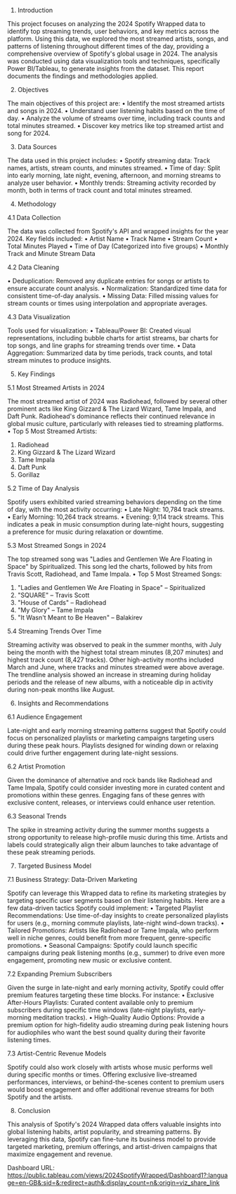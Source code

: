 1. Introduction

This project focuses on analyzing the 2024 Spotify Wrapped data to identify top streaming trends, user behaviors, and key metrics across the platform. Using this data, we explored the most streamed artists, songs, and patterns of listening throughout different times of the day, providing a comprehensive overview of Spotify's global usage in 2024.
The analysis was conducted using data visualization tools and techniques, specifically Power BI/Tableau, to generate insights from the dataset. This report documents the findings and methodologies applied.

2. Objectives

The main objectives of this project are:
•	Identify the most streamed artists and songs in 2024.
•	Understand user listening habits based on the time of day.
•	Analyze the volume of streams over time, including track counts and total minutes streamed.
•	Discover key metrics like top streamed artist and song for 2024.

3. Data Sources

The data used in this project includes:
•	Spotify streaming data: Track names, artists, stream counts, and minutes streamed.
•	Time of day: Split into early morning, late night, evening, afternoon, and morning streams to analyze user behavior.
•	Monthly trends: Streaming activity recorded by month, both in terms of track count and total minutes streamed.

4. Methodology

4.1 Data Collection

The data was collected from Spotify's API and wrapped insights for the year 2024. Key fields included:
•	Artist Name
•	Track Name
•	Stream Count
•	Total Minutes Played
•	Time of Day (Categorized into five groups)
•	Monthly Track and Minute Stream Data

4.2 Data Cleaning

•	Deduplication: Removed any duplicate entries for songs or artists to ensure accurate count analysis.
•	Normalization: Standardized time data for consistent time-of-day analysis.
•	Missing Data: Filled missing values for stream counts or times using interpolation and appropriate averages.

4.3 Data Visualization

Tools used for visualization:
•	Tableau/Power BI: Created visual representations, including bubble charts for artist streams, bar charts for top songs, and line graphs for streaming trends over time.
•	Data Aggregation: Summarized data by time periods, track counts, and total stream minutes to produce insights.

5. Key Findings

5.1 Most Streamed Artists in 2024

The most streamed artist of 2024 was Radiohead, followed by several other prominent acts like King Gizzard & The Lizard Wizard, Tame Impala, and Daft Punk. Radiohead's dominance reflects their continued relevance in global music culture, particularly with releases tied to streaming platforms.
•	Top 5 Most Streamed Artists:
1.	Radiohead
2.	King Gizzard & The Lizard Wizard
3.	Tame Impala
4.	Daft Punk
5.	Gorillaz

5.2 Time of Day Analysis

Spotify users exhibited varied streaming behaviors depending on the time of day, with the most activity occurring:
•	Late Night: 10,784 track streams.
•	Early Morning: 10,264 track streams.
•	Evening: 9,114 track streams.
This indicates a peak in music consumption during late-night hours, suggesting a preference for music during relaxation or downtime.

5.3 Most Streamed Songs in 2024

The top streamed song was "Ladies and Gentlemen We Are Floating in Space" by Spiritualized. This song led the charts, followed by hits from Travis Scott, Radiohead, and Tame Impala.
•	Top 5 Most Streamed Songs:
1.	"Ladies and Gentlemen We Are Floating in Space" – Spiritualized
2.	"SQUARE" – Travis Scott
3.	"House of Cards" – Radiohead
4.	"My Glory" – Tame Impala
5.	"It Wasn't Meant to Be Heaven" – Balakirev

5.4 Streaming Trends Over Time

Streaming activity was observed to peak in the summer months, with July being the month with the highest total stream minutes (8,207 minutes) and highest track count (8,427 tracks). Other high-activity months included March and June, where tracks and minutes streamed were above average.
The trendline analysis showed an increase in streaming during holiday periods and the release of new albums, with a noticeable dip in activity during non-peak months like August.

6. Insights and Recommendations

6.1 Audience Engagement

Late-night and early morning streaming patterns suggest that Spotify could focus on personalized playlists or marketing campaigns targeting users during these peak hours. Playlists designed for winding down or relaxing could drive further engagement during late-night sessions.

6.2 Artist Promotion

Given the dominance of alternative and rock bands like Radiohead and Tame Impala, Spotify could consider investing more in curated content and promotions within these genres. Engaging fans of these genres with exclusive content, releases, or interviews could enhance user retention.

6.3 Seasonal Trends

The spike in streaming activity during the summer months suggests a strong opportunity to release high-profile music during this time. Artists and labels could strategically align their album launches to take advantage of these peak streaming periods.

7. Targeted Business Model

7.1 Business Strategy: Data-Driven Marketing

Spotify can leverage this Wrapped data to refine its marketing strategies by targeting specific user segments based on their listening habits. Here are a few data-driven tactics Spotify could implement:
•	Targeted Playlist Recommendations: Use time-of-day insights to create personalized playlists for users (e.g., morning commute playlists, late-night wind-down tracks).
•	Tailored Promotions: Artists like Radiohead or Tame Impala, who perform well in niche genres, could benefit from more frequent, genre-specific promotions.
•	Seasonal Campaigns: Spotify could launch specific campaigns during peak listening months (e.g., summer) to drive even more engagement, promoting new music or exclusive content.

7.2 Expanding Premium Subscribers

Given the surge in late-night and early morning activity, Spotify could offer premium features targeting these time blocks. For instance:
•	Exclusive After-Hours Playlists: Curated content available only to premium subscribers during specific time windows (late-night playlists, early-morning meditation tracks).
•	High-Quality Audio Options: Provide a premium option for high-fidelity audio streaming during peak listening hours for audiophiles who want the best sound quality during their favorite listening times.

7.3 Artist-Centric Revenue Models

Spotify could also work closely with artists whose music performs well during specific months or times. Offering exclusive live-streamed performances, interviews, or behind-the-scenes content to premium users would boost engagement and offer additional revenue streams for both Spotify and the artists.

8. Conclusion

This analysis of Spotify's 2024 Wrapped data offers valuable insights into global listening habits, artist popularity, and streaming patterns. By leveraging this data, Spotify can fine-tune its business model to provide targeted marketing, premium offerings, and artist-driven campaigns that maximize engagement and revenue.

Dashboard URL: https://public.tableau.com/views/2024SpotifyWrapped/Dashboard1?:language=en-GB&:sid=&:redirect=auth&:display_count=n&:origin=viz_share_link
